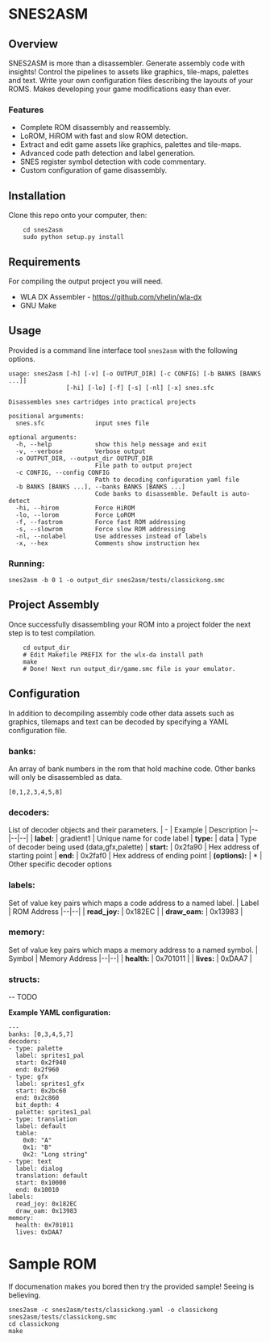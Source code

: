 SNES2ASM
========

Overview
--------

SNES2ASM is more than a disassembler. Generate assembly code with insights! Control the pipelines to assets like graphics, tile-maps, palettes and text. Write your own configuration files describing the layouts of your ROMS. Makes developing your game modifications easy than ever.

### Features
* Complete ROM disassembly and reassembly.
* LoROM, HiROM with fast and slow ROM detection.
* Extract and edit game assets like graphics, palettes and tile-maps.
* Advanced code path detection and label generation.
* SNES register symbol detection with code commentary.
* Custom configuration of game disassembly.


Installation
------------

Clone this repo onto your computer, then:
```
    cd snes2asm
    sudo python setup.py install
```

Requirements
------------

  For compiling the output project you will need.

  * WLA DX Assembler - https://github.com/vhelin/wla-dx
  * GNU Make

Usage
-----
Provided is a command line interface tool `snes2asm` with the following options.
```
usage: snes2asm [-h] [-v] [-o OUTPUT_DIR] [-c CONFIG] [-b BANKS [BANKS ...]]
                [-hi] [-lo] [-f] [-s] [-nl] [-x] snes.sfc

Disassembles snes cartridges into practical projects

positional arguments:
  snes.sfc              input snes file

optional arguments:
  -h, --help            show this help message and exit
  -v, --verbose         Verbose output
  -o OUTPUT_DIR, --output_dir OUTPUT_DIR
                        File path to output project
  -c CONFIG, --config CONFIG
                        Path to decoding configuration yaml file
  -b BANKS [BANKS ...], --banks BANKS [BANKS ...]
                        Code banks to disassemble. Default is auto-detect
  -hi, --hirom          Force HiROM
  -lo, --lorom          Force LoROM
  -f, --fastrom         Force fast ROM addressing
  -s, --slowrom         Force slow ROM addressing
  -nl, --nolabel        Use addresses instead of labels
  -x, --hex             Comments show instruction hex
```
### Running:
```
snes2asm -b 0 1 -o output_dir snes2asm/tests/classickong.smc
```

Project Assembly
----------------
Once successfully disassembling your ROM into a project folder the next step is to test compilation.
```
    cd output_dir
    # Edit Makefile PREFIX for the wlx-da install path
    make
    # Done! Next run output_dir/game.smc file is your emulator.
```

Configuration
-------------

In addition to decompiling assembly code other data assets such as graphics, tilemaps and text can be decoded by specifying a YAML configuration file.

### banks:
An array of bank numbers in the rom that hold machine code. Other banks will only be disassembled as data.
```
[0,1,2,3,4,5,8]
```
### decoders:
List of decoder objects and their parameters.
| - | Example | Description
|--|--|--|
| **label:** | gradient1 | Unique name for code label 
| **type:** | data | Type of decoder being used (data,gfx,palette)
| **start:** | 0x2fa90 | Hex address of starting point 
| **end:** | 0x2faf0 | Hex address of ending point 
| **(options):** | * | Other specific decoder options

### labels:
Set of value key pairs which maps a code address to a named label.
| Label | ROM Address
|--|--|
| **read_joy:** | 0x182EC |
| **draw_oam:** | 0x13983 |

### memory:
Set of value key pairs which maps a memory address to a named symbol.
| Symbol | Memory Address
|--|--|
| **health:** | 0x701011 |
| **lives:** | 0xDAA7 |

### structs:
-- TODO

**Example YAML configuration:**
```
---
banks: [0,3,4,5,7]
decoders:
- type: palette
  label: sprites1_pal
  start: 0x2f940
  end: 0x2f960
- type: gfx
  label: sprites1_gfx
  start: 0x2bc60
  end: 0x2c860
  bit_depth: 4
  palette: sprites1_pal
- type: translation
  label: default
  table:
    0x0: "A"
    0x1: "B"
    0x2: "Long string"
- type: text
  label: dialog
  translation: default
  start: 0x10000
  end: 0x10010
labels:
  read_joy: 0x182EC
  draw_oam: 0x13983
memory:
  health: 0x701011
  lives: 0xDAA7
```


Sample ROM
==========
If documenation makes you bored then try the provided sample! Seeing is believing. 
```
snes2asm -c snes2asm/tests/classickong.yaml -o classickong snes2asm/tests/classickong.smc
cd classickong
make
```

